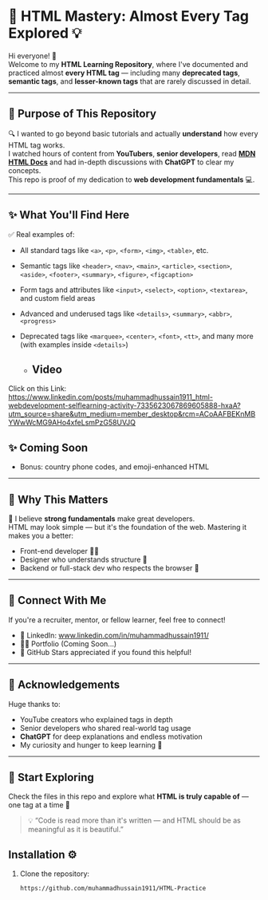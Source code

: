 # 🚀 HTML Mastery: Almost Every Tag Explored 💡

Hi everyone! 👋  
Welcome to my **HTML Learning Repository**, where I've documented and practiced almost **every HTML tag** — including many **deprecated tags**, **semantic tags**, and **lesser-known tags** that are rarely discussed in detail.

---

## 🎯 Purpose of This Repository

🔍 I wanted to go beyond basic tutorials and actually **understand** how every HTML tag works.  
I watched hours of content from **YouTubers**, **senior developers**, read **[MDN HTML Docs](https://developer.mozilla.org/en-US/docs/Web/HTML)** and had in-depth discussions with **ChatGPT** to clear my concepts.  
This repo is proof of my dedication to **web development fundamentals** 💻.

---

## ✨ What You'll Find Here

✅ Real examples of:

- All standard tags like `<a>`, `<p>`, `<form>`, `<img>`, `<table>`, etc.  
- Semantic tags like `<header>`, `<nav>`, `<main>`, `<article>`, `<section>`, `<aside>`, `<footer>`, `<summary>`, `<figure>`, `<figcaption>`  
- Form tags and attributes like `<input>`, `<select>`, `<option>`, `<textarea>`, and custom field areas  
- Advanced and underused tags like `<details>`, `<summary>`, `<abbr>`, `<progress>`  
- Deprecated tags like `<marquee>`, `<center>`, `<font>`, `<tt>`, and many more (with examples inside `<details>`)

  - ## Video
Click on this Link: https://www.linkedin.com/posts/muhammadhussain1911_html-webdevelopment-selflearning-activity-7335623067869605888-hxaA?utm_source=share&utm_medium=member_desktop&rcm=ACoAAFBEKnMBYWwWcMG9AHo4xfeLsmPzG58UVJQ

  ## ✨ Coming Soon
- Bonus: country phone codes, and emoji-enhanced HTML

---

## 🧠 Why This Matters

💪 I believe **strong fundamentals** make great developers.  
HTML may look simple — but it's the foundation of the web. Mastering it makes you a better:

- Front-end developer 👨‍💻  
- Designer who understands structure 🎨  
- Backend or full-stack dev who respects the browser 🧩

---

## 🔗 Connect With Me

If you're a recruiter, mentor, or fellow learner, feel free to connect!

- 🔗 LinkedIn: www.linkedin.com/in/muhammadhussain1911/  
- 🧑‍💻 Portfolio (Coming Soon...)  
- 🌟 GitHub Stars appreciated if you found this helpful!

---

## 🙏 Acknowledgements

Huge thanks to:
- YouTube creators who explained tags in depth  
- Senior developers who shared real-world tag usage  
- **ChatGPT** for deep explanations and endless motivation  
- My curiosity and hunger to keep learning 🌱

---

## 📁 Start Exploring
Check the files in this repo and explore what **HTML is truly capable of** — one tag at a time 🚀

> 💡 “Code is read more than it's written — and HTML should be as meaningful as it is beautiful.”

## Installation ⚙️
1. Clone the repository:
   ```bash
   https://github.com/muhammadhussain1911/HTML-Practice

